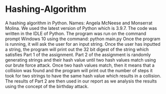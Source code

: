 # Hashing-Algorithm
A hashing algorithm in Python.
Names: Angela McNeese and Monserrat Molina.
We used the latest version of Python which is 3.9.7.
The code was written in the IDLE of Python. 
The program was run on the command prompt Windows 10 using the command: 
python main.py
Once the program is running, it will ask the user for an input string. Once the user has inputted a string, the program will print out the 32 bit digest of the string which satisfies Part 1 of the assignment. Part 2 of the assignment is randomly generating strings and their hash value until two hash values match using our brute force attack. Once two hash values match, then it means that a collision was found and the program will print out the number of steps it took for two strings to have the same hash value which results in a collision. The results of Part 2 are then used in our report as we analysis the results using the concept of the birthday attack. 
